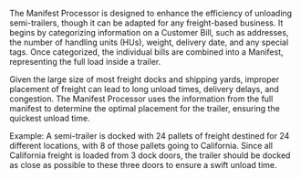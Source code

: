 The Manifest Processor is designed to enhance the efficiency of unloading semi-trailers, though it can be adapted for any freight-based business. It begins by categorizing information on a Customer Bill, such as addresses, the number of handling units (HUs), weight, delivery date, and any special tags. Once categorized, the individual bills are combined into a Manifest, representing the full load inside a trailer.

Given the large size of most freight docks and shipping yards, improper placement of freight can lead to long unload times, delivery delays, and congestion. The Manifest Processor uses the information from the full manifest to determine the optimal placement for the trailer, ensuring the quickest unload time.

Example: A semi-trailer is docked with 24 pallets of freight destined for 24 different locations, with 8 of those pallets going to California. Since all California freight is loaded from 3 dock doors, the trailer should be docked as close as possible to these three doors to ensure a swift unload time.
